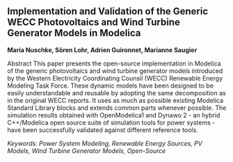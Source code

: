 ## Implementation and Validation of the Generic WECC Photovoltaics and Wind Turbine Generator Models in Modelica

**Maria Nuschke, Sören Lohr, Adrien Guironnet, Marianne Saugier**

Abstract
This paper presents the open-source implementation in
Modelica of the generic photovoltaics and wind turbine
generator models introduced by the Western Electricity
Coordinating Counsil (WECC) Renewable Energy Modeling
Task Force. These dynamic models have been designed
to be easily understandable and reusable by adopting
the same decomposition as in the original WECC
reports. It uses as much as possible existing Modelica
Standard Library blocks and extends common parts
whenever possible. The simulation results obtained with
OpenModelica1 and Dynawo 2 - an hybrid C++/Modelica
open source suite of simulation tools for power systems - have been successfully validated against different reference
tools.

*Keywords: Power System Modeling, Renewable Energy Sources, PV Models, Wind Turbine Generator Models, Open-Source*
